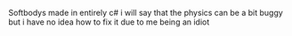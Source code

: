 Softbodys made in entirely c# i will say that the physics can be a bit buggy but i have no idea how to fix it due to me being an idiot
